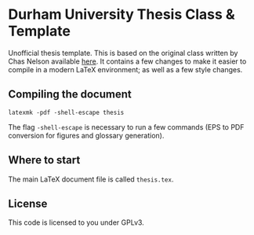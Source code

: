 # Durham University Thesis Class \& Template

Unofficial thesis template. This is based on the original class written by Chas Nelson available [here](https://github.com/ChasNelson1990/durham-university-thesis-class). It contains a few changes to make it easier to compile in a modern LaTeX environment; as well as a few style changes.

## Compiling the document

```
latexmk -pdf -shell-escape thesis
```

The flag `-shell-escape` is necessary to run a few commands (EPS to PDF conversion for figures and glossary generation).

## Where to start

The main LaTeX document file is called `thesis.tex`.

## License

This code is licensed to you under GPLv3.

